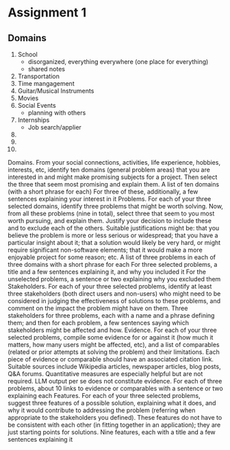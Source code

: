# Assignment 1

## Domains
1. School
    - disorganized, everything everywhere (one place for everything)
    - shared notes
2. Transportation
3. Time mangagement
4. Guitar/Musical Instruments
5. Movies
6. Social Events
    - planning with others
7. Internships
    - Job search/applier
8. 
9. 
10. 


Domains. From your social connections, activities, life experience, hobbies, interests, etc, identify ten domains (general problem areas) that you are interested in and might make promising subjects for a project. Then select the three that seem most promising and explain them.
A list of ten domains (with a short phrase for each)
For three of these, additionally, a few sentences explaining your interest in it
Problems. For each of your three selected domains, identify three problems that might be worth solving. Now, from all these problems (nine in total), select three that seem to you most worth pursuing, and explain them. Justify your decision to include these and to exclude each of the others. Suitable justifications might be: that you believe the problem is more or less serious or widespread; that you have a particular insight about it; that a solution would likely be very hard, or might require significant non-software elements; that it would make a more enjoyable project for some reason; etc.
A list of three problems in each of three domains with a short phrase for each
For three selected problems, a title and a few sentences explaining it, and why you included it
For the unselected problems, a sentence or two explaining why you excluded them
Stakeholders. For each of your three selected problems, identify at least three stakeholders (both direct users and non-users) who might need to be considered in judging the effectiveness of solutions to these problems, and comment on the impact the problem might have on them.
Three stakeholders for three problems, each with a name and a phrase defining them; and then for each problem, a few sentences saying which stakeholders might be affected and how.
Evidence. For each of your three selected problems, compile some evidence for or against it (how much it matters, how many users might be affected, etc), and a list of comparables (related or prior attempts at solving the problem) and their limitations. Each piece of evidence or comparable should have an associated citation link. Suitable sources include Wikipedia articles, newspaper articles, blog posts, Q&A forums. Quantitative measures are especially helpful but are not required. LLM output per se does not constitute evidence.
For each of three problems, about 10 links to evidence or comparables with a sentence or two explaining each
Features. For each of your three selected problems, suggest three features of a possible solution, explaining what it does, and why it would contribute to addressing the problem (referring when appropriate to the stakeholders you defined). These features do not have to be consistent with each other (in fitting together in an application); they are just starting points for solutions.
Nine features, each with a title and a few sentences explaining it